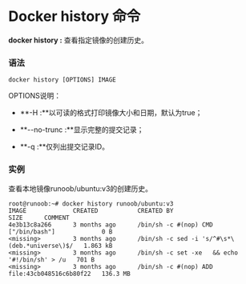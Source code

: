 # Docker history 命令

**docker history :** 查看指定镜像的创建历史。

### 语法

```
docker history [OPTIONS] IMAGE
```

OPTIONS说明：

- **-H :**以可读的格式打印镜像大小和日期，默认为true；

  

- **--no-trunc :**显示完整的提交记录；

  

- **-q :**仅列出提交记录ID。

  

### 实例

查看本地镜像runoob/ubuntu:v3的创建历史。

```
root@runoob:~# docker history runoob/ubuntu:v3
IMAGE             CREATED           CREATED BY                                      SIZE      COMMENT
4e3b13c8a266      3 months ago      /bin/sh -c #(nop) CMD ["/bin/bash"]             0 B                 
<missing>         3 months ago      /bin/sh -c sed -i 's/^#\s*\(deb.*universe\)$/   1.863 kB            
<missing>         3 months ago      /bin/sh -c set -xe   && echo '#!/bin/sh' > /u   701 B               
<missing>         3 months ago      /bin/sh -c #(nop) ADD file:43cb048516c6b80f22   136.3 MB
```